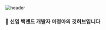 ![header](https://capsule-render.vercel.app/api?type=Waving&color=timeAuto&text=Welcome%20to%20Zena's%20GitHub!&fontSize=40&fontAlignY=40)


### 🐢 신입 백엔드 개발자 이정아의 깃허브입니다 

<!--
**Zena0128/Zena0128** is a ✨ _special_ ✨ repository because its `README.md` (this file) appears on your GitHub profile.

Here are some ideas to get you started:

- 🔭 I’m currently working on ...
- 🌱 I’m currently learning ...
- 👯 I’m looking to collaborate on ...
- 🤔 I’m looking for help with ...
- 💬 Ask me about ...
- 📫 How to reach me: ...
- 😄 Pronouns: ...
- ⚡ Fun fact: ...
-->

